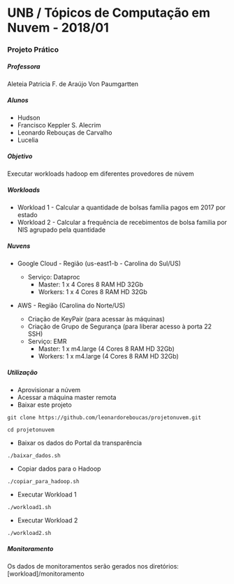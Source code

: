 # UNB / Tópicos de Computação em Nuvem - 2018/01
### Projeto Prático

##### Professora 
Aleteia Patricia F. de Araújo Von Paumgartten

##### Alunos
- Hudson
- Francisco Keppler S. Alecrim
- Leonardo Rebouças de Carvalho
- Lucelia

##### Objetivo
Executar workloads hadoop em diferentes provedores de núvem

##### Workloads
- Workload 1 - Calcular a quantidade de bolsas família pagos em 2017 por estado
- Workload 2 - Calcular a frequência de recebimentos de bolsa familia por NIS agrupado pela quantidade

##### Nuvens
- Google Cloud - Região (us-east1-b - Carolina do Sul/US)
  - Serviço: Dataproc  
    - Master: 1 x 4 Cores 8 RAM HD 32Gb
    - Workers: 1 x 4 Cores 8 RAM HD 32Gb
  
- AWS - Região (Carolina do Norte/US)
  - Criação de KeyPair (para acessar às máquinas)
  - Criação de Grupo de Segurança (para liberar acesso à porta 22 SSH)
  - Serviço: EMR
    - Master: 1 x m4.large (4 Cores 8 RAM HD 32Gb)
    - Workers: 1 x m4.large (4 Cores 8 RAM HD 32Gb)
 
##### Utilização
- Aprovisionar a núvem
- Acessar a máquina master remota
- Baixar este projeto

```
git clone https://github.com/leonardoreboucas/projetonuvem.git
```

```
cd projetonuvem
```

- Baixar os dados do Portal da transparência
```
./baixar_dados.sh
```
- Copiar dados para o Hadoop
```
./copiar_para_hadoop.sh
```
- Executar Workload 1
```
./workload1.sh
```

- Executar Workload 2
```
./workload2.sh
```

##### Monitoramento
Os dados de monitoramentos serão gerados nos diretórios: [workload]/monitoramento
